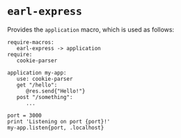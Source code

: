 
`earl-express`
==============

Provides the `application` macro, which is used as follows:

```earlgrey
require-macros:
   earl-express -> application
require:
   cookie-parser

application my-app:
   use: cookie-parser
   get "/hello":
      @res.send{"Hello!"}
   post "/something":
      ...

port = 3000
print 'Listening on port {port}!'
my-app.listen{port, .localhost}
```
